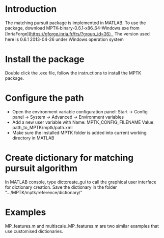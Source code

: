 # Introduction
The matching pursuit package is implemented in MATLAB. To use the package, download MPTK-binary-0.6.1-x86_64-Windows.exe from [InriaForge](https://gforge.inria.fr/frs/?group_id=36）
The version used here is 0.6.1 2013-04-26 under Windows operation system

# Install the package
Double click the .exe file, follow the instructions to install the MPTK package.

# Configure the path
* Open the environment variable configuration panel: Start -> Config panel -> System -> Advanced -> Environment variables
* Add a new user variable with Name: MPTK_CONFIG_FILENAME  Value: path_to_MPTK/mptk/path.xml
* Make sure the installed MPTK folder is added into current working directory in MATLAB

# Create dictionary for matching pursuit algorithm
In MATLAB console, type dictcreate_gui to call the graphical user interface for dictionary creation. 
Save the dictionary in the folder ".../MPTK/mptk/reference/dictionary/"

# Examples
MP_features.m and multiscale_MP_features.m are two similar examples that use customised dictionaries.